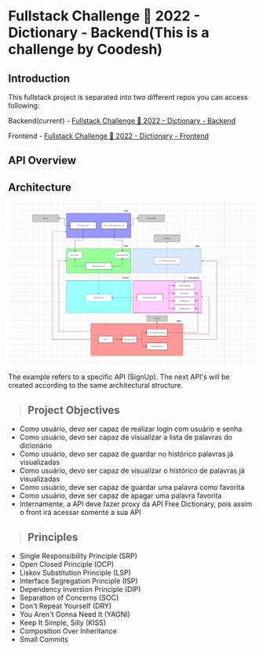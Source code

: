 # Fullstack Challenge 🏅 2022 - Dictionary - Backend(This is a challenge by Coodesh)

## Introduction

This fullstack project is separated into two different repos you can access following:

Backend(current) - [Fullstack Challenge 🏅 2022 - Dictionary - Backend](https://github.com/JonneBR/fullstack-challenge-2022-dictionary-backend)

Frontend - [Fullstack Challenge 🏅 2022 - Dictionary - Frontend](https://github.com/JonneBR/fullstack-challenge-2022-dictionary-frontend)

## API Overview

## Architecture

![alt architecture](/public/img/signup/architecture-main-layer.PNG)

The example refers to a specific API (SignUp). The next API's will be created according to the same architectural structure.

> ## Project Objectives

- Como usuário, devo ser capaz de realizar login com usuário e senha
- Como usuário, devo ser capaz de visualizar a lista de palavras do dicionário
- Como usuário, devo ser capaz de guardar no histórico palavras já visualizadas
- Como usuário, devo ser capaz de visualizar o histórico de palavras já visualizadas
- Como usuário, deve ser capaz de guardar uma palavra como favorita
- Como usuário, deve ser capaz de apagar uma palavra favorita
- Internamente, a API deve fazer proxy da API Free Dictionary, pois assim o front irá acessar somente a sua API

> ## Principles

- Single Responsibility Principle (SRP)
- Open Closed Principle (OCP)
- Liskov Substitution Principle (LSP)
- Interface Segregation Principle (ISP)
- Dependency Inversion Principle (DIP)
- Separation of Concerns (SOC)
- Don't Repeat Yourself (DRY)
- You Aren't Gonna Need It (YAGNI)
- Keep It Simple, Silly (KISS)
- Composition Over Inheritance
- Small Commits
